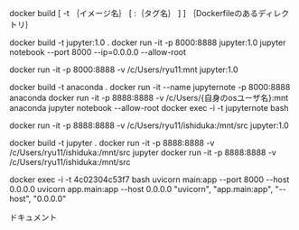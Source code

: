 
docker build [ -t ｛イメージ名｝ [ :｛タグ名｝ ] ] ｛Dockerfileのあるディレクトリ｝

docker build -t jupyter:1.0 .
docker run -it -p 8000:8888 jupyter:1.0
jupyter notebook --port 8000 --ip=0.0.0.0 --allow-root



docker run -it -p 8000:8888 -v /c/Users/ryu11:mnt   jupyter:1.0


docker build -t anaconda .
docker run -it --name jupyternote -p 8000:8888 anaconda
docker run -it -p 8888:8888 -v /c/Users/{自身のosユーザ名}:mnt anaconda
jupyter notebook --allow-root
docker exec -i -t jupyternote bash

docker run -it -p 8888:8888 -v /c/Users/ryu11/ishiduka:/mnt/src jupyter:1.0

docker build -t jupyter .
docker run -it -p 8888:8888 -v /c/Users/ryu11/ishiduka:/mnt/src jupyter
docker run -it -p 8888:8888 -v /c/Users/ryu11/ishiduka:/mnt/src 

docker exec -i -t 4c02304c53f7  bash
uvicorn main:app --port 8000 --host 0.0.0.0
uvicorn app.main:app --host 0.0.0.0
"uvicorn", "app.main:app", "--host", "0.0.0.0"






ドキュメント